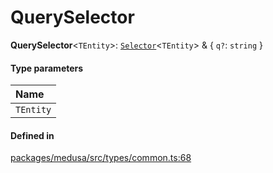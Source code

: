 # QuerySelector

 **QuerySelector**<`TEntity`\>: [`Selector`](Selector.md)<`TEntity`\> & { `q?`: `string`  }

#### Type parameters

| Name |
| :------ |
| `TEntity` | `object` |

#### Defined in

[packages/medusa/src/types/common.ts:68](https://github.com/medusajs/medusa/blob/3d9f5ae63/packages/medusa/src/types/common.ts#L68)
